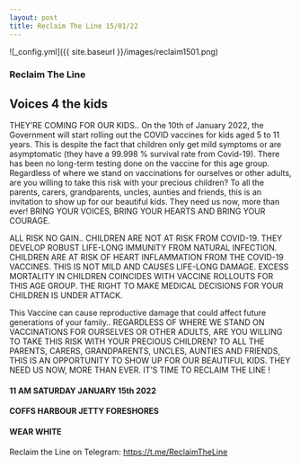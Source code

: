 ```yaml
---
layout: post
title: Reclaim The Line 15/01/22
---
```



![_config.yml]({{ site.baseurl }}/images/reclaim1501.png)

### Reclaim The Line

## Voices 4 the kids

THEY’RE COMING FOR OUR KIDS..
On the 10th of January 2022, the Government will start
rolling out the COVID vaccines for kids aged 5 to 11 years.
This is despite the fact that children only get
mild symptoms or are asymptomatic (they have a 99.998 %
survival rate from Covid-19). There has been no long-term
testing done on the vaccine for this age group.
Regardless of where we stand on vaccinations for
ourselves or other adults, are you willing to take
this risk with your precious children?
To all the parents, carers, grandparents, uncles, aunties
and friends, this is an invitation to show up for
our beautiful kids. They need us now, more than ever!
BRING YOUR VOICES, BRING YOUR HEARTS
AND BRING YOUR COURAGE.


ALL RISK NO GAIN..
CHILDREN ARE NOT AT RISK
FROM COVID-19.
THEY DEVELOP ROBUST LIFE-LONG
IMMUNITY FROM NATURAL INFECTION.
CHILDREN ARE AT RISK OF HEART
INFLAMMATION FROM THE COVID-19
VACCINES. THIS IS NOT MILD AND
CAUSES LIFE-LONG DAMAGE.
EXCESS MORTALITY IN CHILDREN
COINCIDES WITH VACCINE ROLLOUTS
FOR THIS AGE GROUP.
THE RIGHT TO MAKE MEDICAL DECISIONS
FOR YOUR CHILDREN IS UNDER ATTACK.


This Vaccine can cause reproductive
damage that could affect future
generations of your family..
REGARDLESS OF WHERE WE STAND ON
VACCINATIONS FOR OURSELVES OR OTHER
ADULTS, ARE YOU WILLING TO TAKE THIS
RISK WITH YOUR PRECIOUS CHILDREN?
TO ALL THE PARENTS, CARERS, GRANDPARENTS,
UNCLES, AUNTIES AND FRIENDS,
THIS IS AN OPPORTUNITY TO SHOW UP
FOR OUR BEAUTIFUL KIDS.
THEY NEED US NOW, MORE THAN EVER.
IT’S TIME TO
RECLAIM THE LINE !

#### 11 AM SATURDAY JANUARY 15th 2022
#### COFFS HARBOUR JETTY FORESHORES
#### WEAR WHITE

Reclaim the Line on Telegram:
<https://t.me/ReclaimTheLine>

